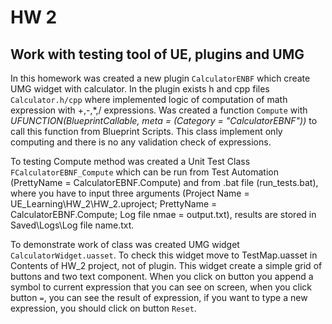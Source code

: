 # HW 2

## Work with testing tool of UE, plugins and UMG

In this homework was created a new plugin `CalculatorENBF` which create UMG widget with calculator. In the plugin exists h and cpp files `Calculator.h/cpp` where implemented logic of computation of math expression with +,-,*,/ expressions. Was created a function `Compute` with *UFUNCTION(BlueprintCallable, meta = (Category = "CalculatorEBNF"))* to call this function from Blueprint Scripts. This class implement only computing and there is no any validation check of expressions.

To testing Compute method was created a Unit Test Class `FCalculatorEBNF_Compute` which can be run from Test Automation (PrettyName = CalculatorEBNF.Compute) and from .bat file (run_tests.bat), where you have to input three arguments (Project Name = UE_Learning\HW_2\HW_2.uproject; PrettyName = CalculatorEBNF.Compute; Log file nmae = output.txt), results are stored in Saved\Logs\Log file name.txt.

To demonstrate work of class was created UMG widget `CalculatorWidget.uasset`. To check this widget move to TestMap.uasset in Contents of HW_2 project, not of plugin. This widget create a simple grid of buttons and two text component. When you click on button you append a symbol to current expression that you can see on screen, when you click button `=`, you can see the result of expression, if you want to type a new expression, you should click on button `Reset`.
